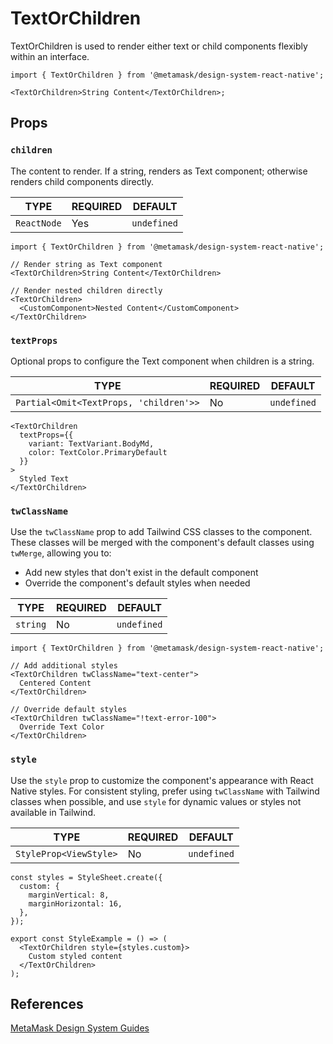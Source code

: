 # TextOrChildren

TextOrChildren is used to render either text or child components flexibly within an interface.

```tsx
import { TextOrChildren } from '@metamask/design-system-react-native';

<TextOrChildren>String Content</TextOrChildren>;
```

## Props

### `children`

The content to render. If a string, renders as Text component; otherwise renders child components directly.

| TYPE | REQUIRED | DEFAULT |
|------|----------|---------|
| `ReactNode` | Yes | `undefined` |

```tsx
import { TextOrChildren } from '@metamask/design-system-react-native';

// Render string as Text component
<TextOrChildren>String Content</TextOrChildren>

// Render nested children directly
<TextOrChildren>
  <CustomComponent>Nested Content</CustomComponent>
</TextOrChildren>
```

### `textProps`

Optional props to configure the Text component when children is a string.

| TYPE | REQUIRED | DEFAULT |
|------|----------|---------|
| `Partial<Omit<TextProps, 'children'>>` | No | `undefined` |

```tsx
<TextOrChildren
  textProps={{ 
    variant: TextVariant.BodyMd, 
    color: TextColor.PrimaryDefault 
  }}
>
  Styled Text
</TextOrChildren>
```

### `twClassName`

Use the `twClassName` prop to add Tailwind CSS classes to the component. These classes will be merged with the component's default classes using `twMerge`, allowing you to:

- Add new styles that don't exist in the default component
- Override the component's default styles when needed

| TYPE | REQUIRED | DEFAULT |
|------|----------|---------|
| `string` | No | `undefined` |

```tsx
import { TextOrChildren } from '@metamask/design-system-react-native';

// Add additional styles
<TextOrChildren twClassName="text-center">
  Centered Content
</TextOrChildren>

// Override default styles
<TextOrChildren twClassName="!text-error-100">
  Override Text Color
</TextOrChildren>
```

### `style`

Use the `style` prop to customize the component's appearance with React Native styles. For consistent styling, prefer using `twClassName` with Tailwind classes when possible, and use `style` for dynamic values or styles not available in Tailwind.

| TYPE | REQUIRED | DEFAULT |
|------|----------|---------|
| `StyleProp<ViewStyle>` | No | `undefined` |

```tsx
const styles = StyleSheet.create({
  custom: {
    marginVertical: 8,
    marginHorizontal: 16,
  },
});

export const StyleExample = () => (
  <TextOrChildren style={styles.custom}>
    Custom styled content
  </TextOrChildren>
);
```

## References

[MetaMask Design System Guides](https://www.notion.so/MetaMask-Design-System-Guides-Design-f86ecc914d6b4eb6873a122b83c12940)
